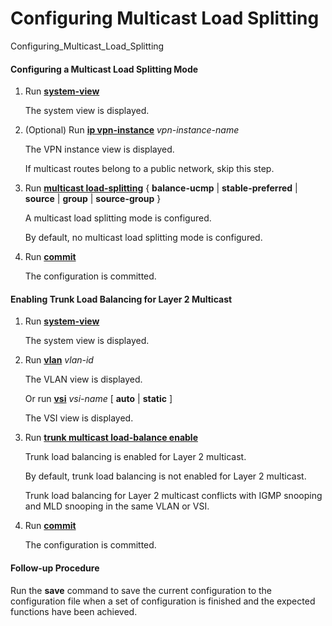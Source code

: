 Configuring Multicast Load Splitting
====================================

Configuring_Multicast_Load_Splitting

#### Configuring a Multicast Load Splitting Mode

1. Run [**system-view**](cmdqueryname=system-view)
   
   The system view is displayed.
2. (Optional) Run [**ip vpn-instance**](cmdqueryname=ip+vpn-instance) *vpn-instance-name*
   
   The VPN instance view is displayed.
   
   If multicast routes belong to a public network, skip this step.
3. Run [**multicast load-splitting**](cmdqueryname=multicast+load-splitting) { **balance-ucmp** | **stable-preferred** | **source** | **group** | **source-group** }
   
   A multicast load splitting mode is configured.
   
   By default, no multicast load splitting mode is configured.
4. Run [**commit**](cmdqueryname=commit)
   
   The configuration is committed.

#### Enabling Trunk Load Balancing for Layer 2 Multicast

1. Run [**system-view**](cmdqueryname=system-view)
   
   The system view is displayed.
2. Run [**vlan**](cmdqueryname=vlan) *vlan-id*
   
   The VLAN view is displayed.
   
   Or run [**vsi**](cmdqueryname=vsi) *vsi-name* [ **auto** | **static** ]
   
   The VSI view is displayed.
3. Run [**trunk multicast load-balance enable**](cmdqueryname=trunk+multicast+load-balance+enable)
   
   Trunk load balancing is enabled for Layer 2 multicast.
   
   By default, trunk load balancing is not enabled for Layer 2 multicast.
   
   Trunk load balancing for Layer 2 multicast conflicts with IGMP snooping and MLD snooping in the same VLAN or VSI.
4. Run [**commit**](cmdqueryname=commit)
   
   The configuration is committed.

#### Follow-up Procedure

Run the **save** command to save the current configuration to the configuration file when a set of configuration is finished and the expected functions have been achieved.